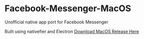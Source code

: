 # Facebook-Messenger-MacOS
Unofficial native app port for Facebook Messenger

Built using nativefier and Electron
[Download MacOS Release Here](https://github.com/PreetPatel/Facebook-Messenger-MacOS/releases/download/1.0/Messenger.zip)
